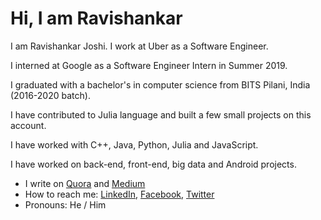 # Hi, I am Ravishankar

I am Ravishankar Joshi. I work at Uber as a Software Engineer.

I interned at Google as a Software Engineer Intern in Summer 2019.

I graduated with a bachelor's in computer science from BITS Pilani, India (2016-2020 batch).

I have contributed to Julia language and built a few small projects on this account.

I have worked with C++, Java, Python, Julia and JavaScript.

I have worked on back-end, front-end, big data and Android projects.

- I write on [Quora](https://www.quora.com/profile/Ravishankar-Joshi) and [Medium](https://medium.com/@ravishankarjoshi)
- How to reach me: [LinkedIn](https://www.linkedin.com/in/ravishankar-joshi/), [Facebook](https://www.facebook.com/ravijoshi42/), [Twitter](https://twitter.com/ravi_joshi42)
- Pronouns: He / Him

<!--
**ravibitsgoa/ravibitsgoa** is a ✨ _special_ ✨ repository because its `README.md` (this file) appears on your GitHub profile.

Here are some ideas to get you started:

- 🔭 I’m currently working on ...
- 🌱 I’m currently learning ...
- 👯 I’m looking to collaborate on ...
- 🤔 I’m looking for help with ...
- 💬 Ask me about ...
- 📫 How to reach me: ...
- 😄 Pronouns: ...
- ⚡ Fun fact: ...
-->
